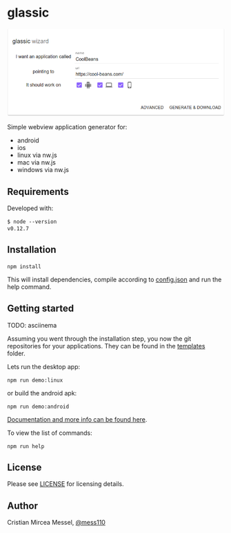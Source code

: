 # glassic

![glassic](wiki/snapshot.png)

Simple webview application generator for:

* android
* ios
* linux via nw.js
* mac via nw.js
* windows via nw.js

## Requirements

Developed with:

    $ node --version
    v0.12.7

## Installation

    npm install

This will install dependencies, compile according to [config.json](config.json)
and run the help command.

## Getting started

TODO: asciinema

Assuming you went through the installation step, you now the git repositories
for your applications. They can be found in the [templates](templates/) folder.

Lets run the desktop app:

    npm run demo:linux

or build the android apk:

    npm run demo:android

[Documentation and more info can be found here](wiki/Home.md).

To view the list of commands:

    npm run help

## License

Please see [LICENSE](https://github.com/mess110/glassic/blob/master/LICENSE) for licensing details.

## Author

Cristian Mircea Messel, [@mess110](https://twitter.com/mess110)
